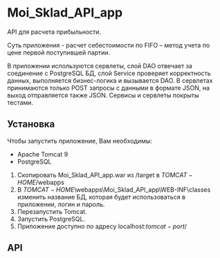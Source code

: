 # Moi_Sklad_API_app
API для расчета прибыльности.

Суть приложения - расчет себестоимости по FIFO – метод учета по цене первой поступившей партии.

В приложении используются сервлеты, слой DAO отвечает за соединение с PostgreSQL БД, слой Service проверяет корректность данных, выполняется бизнес-логика и вызывается DAO. В сервлетах принимаются только POST запросы с данными в формате JSON, на выход отправляется также JSON. Сервисы и сервлеты покрыты тестами. 

## Установка
Чтобы запустить приложение, Вам необходимы:
* Apache Tomcat 9
* PostgreSQL

1. Скопировать Moi_Sklad_API_app.war из /target в $TOMCAT-HOME$/webapps
2. В $TOMCAT-HOME$\webapps\Moi_Sklad_API_app\WEB-INF\classes изменить название БД, которая будет использоваться в приложении, логин и пароль.
2. Перезапустить Tomcat.
3. Запустить PostgreSQL.
4. Приложение доступно по адресу localhost:$tomcat-port$/
  
## API


